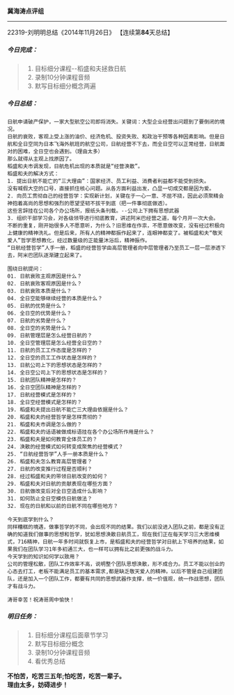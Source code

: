 **冀海涛点评组**

------

22319-刘明明总结《2014年11月26日》
【连续第**84**天总结】

##### __今日完成：__
>1. 目标细分课程--稻盛和夫拯救日航
>2. 录制10分钟课程音频
>3. 默写目标细分概念两遍

##### __今日总结：__
	日航申请破产保护，一家大型航空公司即将消失。关键词：大型企业经营出问题到了要倒闭的境况。
	日航的衰败，客观上受上涨的油价、经济危机、投资失败、和政治干预等各种因素影响。但是日航和全日空同为日本飞海外航班的航空公司，日航经营不下去，而全日空可以正常经营，日航面对的困难，全日空也会遇到。（理由太多）
	那么就得从主观上找原因了。
	稻盛和夫市调发现，日航危机出现的本质就是“经营涣散”。
	稻盛和夫的解决方式：
	1. 提出日航不能亡的“三大理由”：国家经济、员工利益、消费者利益都不能受到损失。
	没有喊假大空的口号，直接抓住核心问题。从各方面利益出发，凸显一切成交都是因为爱。
	2. 向员工贯彻自己的经营哲学：实现新计划，关键在于一心一意、不屈不挠，因此必须聚精会神抱着高尚的思想和强烈的愿望坚韧不拔干到底（把一件事彻底做透）。
	这些言辞挂在公司各个办公场所，报纸头条刊载。--公司上下拥有思想武器
	3. 组织干部学习会，对各级领导进行彻底教育，讲述阿米巴经营之道，每个月开一次大会。
	不断的重复，刚开始很多人不愿意听，为什么？旧思维在作祟，不愿意做改变，没有经过积极向上健康的精神洗礼。但是后来，所有人的精神都振作起来了，连眼神都变了。被稻盛和夫“敬天爱人”哲学思想教化，经过数量级的正能量沐浴后，精神振作。
	“日航经营哲学”人手一册，稻盛的经营哲学由高层管理者向中层管理者乃至员工一层一层渗透下去，阿米巴团队逐渐建立起来了。
	
	围绕日航提问：
	01. 日航衰败主观原因是什么？
	02. 日航衰败客观原因是什么？
	03. 日航衰败本质是什么？
	04. 全日空能够继续经营的本质是什么？
	05. 日航的优势是什么？
	06. 全日空的优势是什么？
	07. 日航的劣势是什么？
	08. 全日空的劣势是什么？
	09. 日航管理层是怎么经营日航的？
	10. 全日空管理层是怎么经营全日空的？
	11. 日航的员工工作态度是怎样的？
	12. 全日空的员工工作状态是怎样的？
	13. 日航公司上下的思想状态是怎样的？
	14. 全日空公司上下的思想状态是怎样的？
	15. 日航团队精神是怎样的？
	16. 全日空团队精神是怎样的？
	17. 日航经营模式是怎样的？
	18. 全日空经营模式是怎样的？
	19. 稻盛和夫提出日航不能亡三大理由依据是什么？
	20. 稻盛和夫的经营哲学是怎样贯彻的？
	21. 稻盛和夫市调是怎么做的？
	22. 稻盛和夫的话语被做成标语挂在各个办公场所作用是什么？
	23. 稻盛和夫是如何教育全体员工的？
	24. 涣散的经营模式如何转变成聚焦的经营模式？
	25. “日航经营哲学”人手一册本质是什么？
	26. 稻盛和夫怎么教育高层管理者？
	27. 日航的改变推行过程是否顺利？
	28. 经过稻盛和夫的带领日航改变的如何？
	29. 稻盛和夫对日航的贡献表现在哪些方面？
	30. 日航做改变后对全日空造成什么影响？
	31. 如何防止全日空模仿日航做法？
	32. 现在的日航和以前的日航不同在哪些地方？
	
	今天到底学到什么？
	同样糟糕的境遇，做事哲学的不同，会出现不同的结果。我们以前没进入团队之前，都是没有正确的知道我们做事的思想和哲学，犹如思想涣散日航员工，现在我们正在每天学习三大思维模式，716精神，日航一年多时间就恢复上市，是稻盛和夫的经营哲学对日航上下培养的结果，如果我们在团队学习1年多初通三大，也一样可以拥有比之前更强的战斗力。
    今天学到的知识如何学以致用？
	公司的管理松散，团队工作效率不高，说明整个团队思想涣散，形不成合力。员工不能以创业的心态去打工，老板不能满足员工的基本需求,都是缺乏敬天爱人的精神。以后不管是自己组建团队，还是加入一个团队工作，都要有共同的思想武器作支撑，统一价值观，统一作战思想，团队才有战斗力。
	
    涛哥幸苦！祝涛哥周中愉快！
##### __明日任务：__
>1. 目标细分课程后面章节学习
>2. 默写目标细分概念
>3. 录制10分钟课程音频
>4. 看优秀总结

**不怕苦，吃苦三五年;怕吃苦，吃苦一辈子。**  
**理由太多，妨碍进步！**